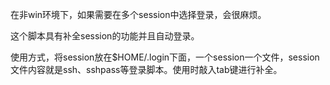 在非win环境下，如果需要在多个session中选择登录，会很麻烦。

这个脚本具有补全session的功能并且自动登录。

使用方式，将session放在$HOME/.login下面，一个session一个文件，session文件内容就是ssh、sshpass等登录脚本。使用时敲入tab键进行补全。


